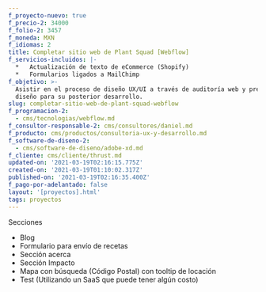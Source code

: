 ```yaml
---
f_proyecto-nuevo: true
f_precio-2: 34000
f_folio-2: 3457
f_moneda: MXN
f_idiomas: 2
title: Completar sitio web de Plant Squad [Webflow]
f_servicios-incluidos: |-
  *   Actualización de texto de eCommerce (Shopify)
  *   Formularios ligados a MailChimp
f_objetivo: >-
  Asistir en el proceso de diseño UX/UI a través de auditoría web y preparar el
  diseño para su posterior desarrollo.
slug: completar-sitio-web-de-plant-squad-webflow
f_programacion-2:
  - cms/tecnologias/webflow.md
f_consultor-responsable-2: cms/consultores/daniel.md
f_producto: cms/productos/consultoria-ux-y-desarrollo.md
f_software-de-diseno-2:
  - cms/software-de-diseno/adobe-xd.md
f_cliente: cms/cliente/thrust.md
updated-on: '2021-03-19T02:16:15.775Z'
created-on: '2021-03-19T01:10:02.317Z'
published-on: '2021-03-19T02:16:35.400Z'
f_pago-por-adelantado: false
layout: '[proyectos].html'
tags: proyectos
---
```


Secciones

*   Blog
*   Formulario para envío de recetas
*   Sección acerca
*   Sección Impacto
*   Mapa con búsqueda (Código Postal) con tooltip de locación
*   Test (Utilizando un SaaS que puede tener algún costo)
